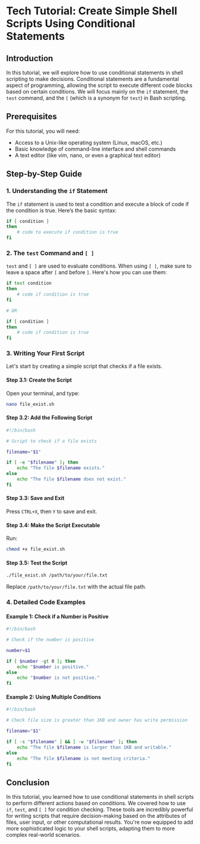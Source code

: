 # Tech Tutorial: Create Simple Shell Scripts Using Conditional Statements

## Introduction

In this tutorial, we will explore how to use conditional statements in shell scripting to make decisions. Conditional statements are a fundamental aspect of programming, allowing the script to execute different code blocks based on certain conditions. We will focus mainly on the `if` statement, the `test` command, and the `[` (which is a synonym for `test`) in Bash scripting.

## Prerequisites

For this tutorial, you will need:
- Access to a Unix-like operating system (Linux, macOS, etc.)
- Basic knowledge of command-line interface and shell commands
- A text editor (like vim, nano, or even a graphical text editor)

## Step-by-Step Guide

### 1. Understanding the `if` Statement

The `if` statement is used to test a condition and execute a block of code if the condition is true. Here’s the basic syntax:

```bash
if [ condition ]
then
    # code to execute if condition is true
fi
```

### 2. The `test` Command and `[ ]`

`test` and `[ ]` are used to evaluate conditions. When using `[ ]`, make sure to leave a space after `[` and before `]`. Here's how you can use them:

```bash
if test condition
then
    # code if condition is true
fi

# OR

if [ condition ]
then
    # code if condition is true
fi
```

### 3. Writing Your First Script

Let's start by creating a simple script that checks if a file exists.

#### Step 3.1: Create the Script

Open your terminal, and type:

```bash
nano file_exist.sh
```

#### Step 3.2: Add the Following Script

```bash
#!/bin/bash

# Script to check if a file exists

filename="$1"

if [ -e "$filename" ]; then
    echo "The file $filename exists."
else
    echo "The file $filename does not exist."
fi
```

#### Step 3.3: Save and Exit

Press `CTRL+X`, then `Y` to save and exit.

#### Step 3.4: Make the Script Executable

Run:

```bash
chmod +x file_exist.sh
```

#### Step 3.5: Test the Script

```bash
./file_exist.sh /path/to/your/file.txt
```

Replace `/path/to/your/file.txt` with the actual file path.

### 4. Detailed Code Examples

#### Example 1: Check if a Number is Positive

```bash
#!/bin/bash

# Check if the number is positive

number=$1

if [ $number -gt 0 ]; then
    echo "$number is positive."
else
    echo "$number is not positive."
fi
```

#### Example 2: Using Multiple Conditions

```bash
#!/bin/bash

# Check file size is greater than 1KB and owner has write permission

filename="$1"

if [ -s "$filename" ] && [ -w "$filename" ]; then
    echo "The file $filename is larger than 1KB and writable."
else
    echo "The file $filename is not meeting criteria."
fi
```

## Conclusion

In this tutorial, you learned how to use conditional statements in shell scripts to perform different actions based on conditions. We covered how to use `if`, `test`, and `[ ]` for condition checking. These tools are incredibly powerful for writing scripts that require decision-making based on the attributes of files, user input, or other computational results. You're now equipped to add more sophisticated logic to your shell scripts, adapting them to more complex real-world scenarios.